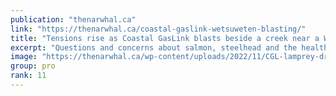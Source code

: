 ```yaml
---
publication: "thenarwhal.ca"
link: "https://thenarwhal.ca/coastal-gaslink-wetsuweten-blasting/"
title: "Tensions rise as Coastal GasLink blasts beside a creek near a Wet’suwet’en camp | The Narwhal"
excerpt: "Questions and concerns about salmon, steelhead and the health of the river remain unaddressed as TC Energy continues construction of its gas pipeline "
image: "https://thenarwhal.ca/wp-content/uploads/2022/11/CGL-lamprey-drone-1024x768.jpg"
group: pro
rank: 11
---
```

